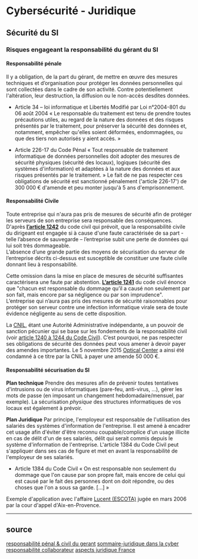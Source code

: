 # Cybersécurité - Juridique

## Sécurité du SI
### Risques engageant la responsabilité du gérant du SI
#### Responsabilité pénale
Il y a obligation, de la part du gérant, de mettre en œuvre des mesures techniques et d’organisation pour protéger les données personnelles qui sont collectées dans le cadre de son activité. Contre potentiellement l'altération, leur destruction, la diffusion ou le non-accès desdites données.   

* Article 34 – loi informatique et Libertés Modifié par Loi n°2004-801 du 06 août 2004
« Le responsable du traitement est tenu de prendre toutes précautions utiles, au regard de la nature des données et des risques présentés par le traitement, pour préserver la sécurité des données et, notamment, empêcher qu'elles soient déformées, endommagées, ou que des tiers non autorisés y aient accès. »    

* Article 226-17 du Code Pénal
« Tout responsable de traitement informatique de données personnelles doit adopter des mesures de sécurité physiques (sécurité des locaux), logiques (sécurité des systèmes d'information) et adaptées à la nature des données et aux risques présentés par le traitement. » 
Le fait de ne pas respecter ces obligations de sécurité est sanctionné pénalement ('article 226-17') de 300 000 € d'amende et peu monter jusqu'à 5 ans d'emprisonnement.

#### Responsabilité Civile
Toute entreprise qui n'aura pas pris de mesures de sécurité afin de protéger les serveurs de son entreprise sera responsable des conséquences. D'après [**l’article 1242**](https://www.legifrance.gouv.fr/codes/article_lc/LEGIARTI000032041559/) du code civil qui prévoit, que la responsabilité civile du dirigeant est engagée si à cause d'une faute caractérisée de sa part - telle l’absence de sauvegarde – l’entreprise subit une perte de données qui lui soit très dommageable.   
L’absence d’une grande partie des moyens de sécurisation du serveur de l’entreprise décrits ci-dessus est susceptible de constituer une faute civile donnant lieu à responsabilité.   

Cette omission dans la mise en place de mesures de sécurité suffisantes caractérisera une faute par abstention. [**L’article 1241**](https://www.legifrance.gouv.fr/codes/article_lc/LEGIARTI000006437049/2016-01-01/) du code civil énonce que "chacun est responsable du dommage qu’il a causé non seulement par son fait, mais encore par sa négligence ou par son imprudence". L’entreprise qui n’aura pas pris des mesures de sécurité raisonnables pour protéger son serveur contre une infection informatique virale sera de toute évidence négligente au sens de cette disposition.   

La [CNIL](./CNIL), étant une Autorité Administrative indépendante, a un pouvoir de sanction pécunier qui se base sur les fondements de la responsabilité civil (voir [article 1240 à 1244 du Code Civil](https://www.legifrance.gouv.fr/codes/id/LEGISCTA000032021488/)). C’est pourquoi, ne pas respecter ses obligations de sécurité des données peut vous amener à devoir payer des amendes importantes. Le 5 novembre 2015 [Optical Center](https://www.acuite.fr/actualite/profession/82668/optical-center-condamne-50-000-euros-damende-par-la-cnil) a ainsi été condamné à ce titre par la CNIL à payer une amende 50 000 €.


#### Responsabilité sécurisation du SI 

**Plan technique** 
Prendre des mesures afin de prévenir toutes tentatives d'intrusions ou de virus informatiques (pare-feu, anti-virus, ...), gérer les mots de passe (en imposant un changement hebdomadaire/mensuel, par exemple). La sécurisation *physique* des structures informatiques de vos locaux est également à prévoir.   

**Plan Juridique** 
Par principe, l'employeur est responsable de l'utilisation des salariés des systèmes d'information de l'entreprise. Il est amené à encadrer cet usage afin d'éviter d'être reconnu coupable/complice d'un usage illicite en cas de délit d'un de ses salariés, délit qui serait commis depuis le système d'information de l'entreprise. L'article 1384 du Code Civil peut s'appliquer dans ses cas de figure et met en avant la responsabilité de l'employeur de ses salariés.   

* Article 1384 du Code Civil 
« On est responsable non seulement du dommage que l'on cause par son propre fait, mais encore de celui qui est causé par le fait des personnes dont on doit répondre, ou des choses que l'on a sous sa garde. [...] » 

Exemple d'application avec l'affaire [Lucent (ESCOTA)](https://www.legalis.net/actualite/affaire-lucent-lemployeur-responsable-des-actes-en-ligne-commis-par-des-salaries/ "Employeur, responsable des actes en ligne commis par des salariés") jugée en mars 2006 par la cour d'appel d'Aix-en-Provence.

---------------

## source
[responsabilité pénal & civil du gerant](https://www.wooxo.fr/Wooxo-news/Le-blog-Wooxo/La-responsabilite-civile-et-penale-du-gerant-en-matiere-de-securite-informatique)
[sommaire-juridique dans la cyber](https://www.hs2.fr/juridique-droit-de-la-cybersecurite/)
[responsabilité collaborateur](https://www.stormshield.com/fr/actus/vers-une-responsabilite-des-collaborateurs-entreprise-en-matiere-de-cybersecurite/)
[aspects juridique France](http://www.feral-avocats.com/wp-content/uploads/2016/10/160900-RWI-SFO-Action-Canada-France-Aspects-juridiques-Cyberse%CC%81curite%CC%81.pdf)
